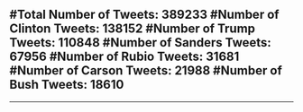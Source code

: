 #Total Number of Tweets: 389233 
#Number of Clinton Tweets: 138152
#Number of Trump Tweets: 110848
#Number of Sanders Tweets: 67956
#Number of Rubio Tweets: 31681
#Number of Carson Tweets: 21988
#Number of Bush Tweets: 18610
---
---
